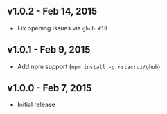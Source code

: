 ## v1.0.2 - Feb 14, 2015

* Fix opening issues via `ghub #10`

## v1.0.1 - Feb 9, 2015

* Add npm support (`npm install -g rstacruz/ghub`)

## v1.0.0 - Feb 7, 2015

* Initial release
